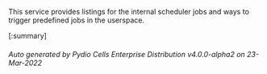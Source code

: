 






This service provides listings for the internal scheduler jobs and ways to trigger predefined jobs in the userspace.

[:summary]

###### Auto generated by Pydio Cells Enterprise Distribution v4.0.0-alpha2 on 23-Mar-2022
